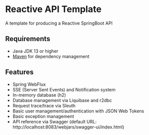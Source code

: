 
# Reactive API Template

A template for producing a Reactive SpringBoot API

## Requirements

- Java JDK 13 or higher
- [Maven](https://maven.apache.org/download.cgi/) for dependency management



## Features

- Spring WebFlux
- SSE (Server Sent Events) and Notification system
- In-memory database (h2)
- Database management via Liquibase and r2dbc
- Request trace/trace via Sleuth
- Basic user management/authentication with JSON Web Tokens
- Basic exception management
- API reference via Swagger (default URL: http://localhost:8083/webjars/swagger-ui/index.html)
